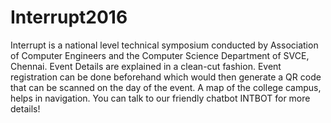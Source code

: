 # Interrupt2016
Interrupt is a national level technical symposium conducted by Association of Computer Engineers and the Computer Science
Department of SVCE, Chennai. 
Event Details are explained in a clean-cut fashion.
Event registration can be done beforehand which would then generate a QR code that can be scanned on the day of the event. 
A map of the college campus, helps in navigation.
You can talk to our friendly chatbot INTBOT for more details! 
